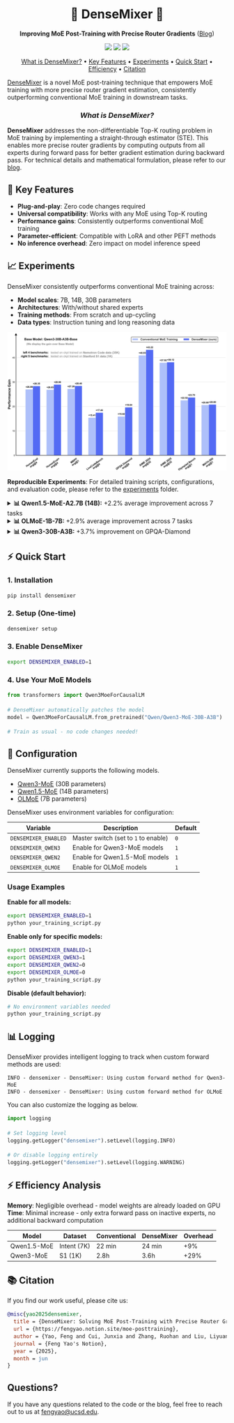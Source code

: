 <h1 align="center">🎨 DenseMixer 🎨</h1>
<p align="center"><b>Improving MoE Post-Training with Precise Router Gradients</b>  
(<a href="https://fengyao.notion.site/moe-posttraining">Blog</a>)</p>

<p align="center">
  <img src="https://img.shields.io/badge/license-MIT-blue.svg">
  <img src="https://img.shields.io/badge/python-3.12+-blue">
  <img src="https://img.shields.io/pypi/v/densemixer?color=green">  
</p>

<p align="center">
  <a href="#what-is-densemixer">What is DenseMixer?</a> •
  <a href="#key-features">Key Features</a> •
  <a href="#experiments">Experiments</a> •
  <a href="#quick-start">Quick Start</a> •
  <a href="#efficiency">Efficiency</a> •
  <a href="#citation">Citation</a>
</p>

[DenseMixer](https://fengyao.notion.site/moe-posttraining) is a novel MoE post-training technique that empowers MoE training with more precise router gradient estimation, consistently outperforming conventional MoE training in downstream tasks.

<h3 align="center" id="what-is-densemixer"><i>What is DenseMixer?</i></h3>

**DenseMixer** addresses the non-differentiable Top-K routing problem in MoE training by implementing a straight-through estimator (STE). This enables more precise router gradients by computing outputs from all experts during forward pass for better gradient estimation during backward pass. For technical details and mathematical formulation, please refer to our [blog](https://fengyao.notion.site/moe-posttraining).

## 🚀 Key Features

- **Plug-and-play**: Zero code changes required
- **Universal compatibility**: Works with any MoE using Top-K routing
- **Performance gains**: Consistently outperforms conventional MoE training
- **Parameter-efficient**: Compatible with LoRA and other PEFT methods
- **No inference overhead**: Zero impact on model inference speed

## 📈 Experiments

DenseMixer consistently outperforms conventional MoE training across:

- **Model scales**: 7B, 14B, 30B parameters
- **Architectures**: With/without shared experts
- **Training methods**: From scratch and up-cycling
- **Data types**: Instruction tuning and long reasoning data

<p align="center">
  <img src="assets/gain.png" alt="DenseMixer Performance Gains" width="800">
</p>

**Reproducible Experiments**: For detailed training scripts, configurations, and evaluation code, please refer to the [experiments](./experiments/) folder.

<details>
<summary><b>📊 Qwen1.5-MoE-A2.7B (14B):</b> +2.2% average improvement across 7 tasks</summary>

| Method | GSM | MBPP | HumanEval | Intent | Law | Summary | Translation | Avg |
|--------|-----|------|-----------|--------|-----|---------|-------------|-----|
| Base Model | 38.69 | 38.84 | 32.31 | 16.83 | 18.20 | 28.29 | 16.53 | 27.10 |
| Conventional | 53.42 | 34.60 | 36.43 | 81.80 | 29.25 | 37.80 | 33.02 | 43.76 |
| **DenseMixer** | **55.16** | **35.40** | **39.68** | **83.40** | **33.83** | **40.56** | **33.90** | **45.99** |
| *Gain* | **+1.74** | **+0.80** | **+3.25** | **+1.60** | **+4.58** | **+2.76** | **+0.88** | **+2.23** |

</details>


<details>
<summary><b>📊 OLMoE-1B-7B:</b> +2.9% average improvement across 7 tasks</summary>

| Method | GSM | MBPP | HumanEval | Intent | Law | Summary | Translation | Avg |
|--------|-----|------|-----------|--------|-----|---------|-------------|-----|
| Base Model | 15.85 | 19.80 | 10.97 | 0.20 | 5.70 | 7.40 | 11.09 | 10.14 |
| Conventional | 45.94 | 23.4 | 18.92 | 74.60 | 22.35 | 35.99 | 26.89 | 35.44 |
| **DenseMixer** | **49.00** | **25.12** | **20.73** | **77.40** | **23.02** | **40.64** | **32.55** | **38.35** |
| *Gain* | **+3.06** | **+1.72** | **+1.81** | **+2.80** | **+0.67** | **+4.65** | **+5.66** | **+2.91** |

</details>


<details>
<summary><b>📊 Qwen3-30B-A3B:</b> +3.7% improvement on GPQA-Diamond</summary>

**Nemotron-Code Dataset (35K samples):**

| Method | HumanEval (avg@4) | HumanEval+ (avg@4) | MBPP (avg@1) | LiveCodeBench (avg@4) | Avg |
|--------|-------------------|-------------------|--------------|----------------------|-----|
| Base Model | 65.24 | 60.06 | 53.60 | 16.85 | 48.94 |
| Conventional | 92.23 | 86.89 | 80.80 | 32.26 | 67.21 |
| **DenseMixer** | **93.59** | **89.02** | **82.00** | **34.31** | **68.80** |
| *Gain* | **+1.36** | **+2.13** | **+1.20** | **+2.05** | **+1.59** |

**Stanford S1 Dataset (1K samples):**

| Method | GPQA Diamond (avg@8) | AIME 2024 (avg@32) | AIME 2025 (avg@32) | Olympiad Bench (avg@1) | MATH-500 (avg@1) | Avg |
|--------|---------------------|-------------------|-------------------|----------------------|------------------|-----|
| Base Model | 38.88 | 20.63 | 7.71 | 34.81 | 72.80 | 34.97 |
| Conventional | 54.80 | 61.56 | 45.63 | 57.33 | 93.40 | 62.54 |
| **DenseMixer** | **58.52** | **63.85** | **45.83** | **58.51** | **93.60** | **64.06** |
| *Gain* | **+3.72** | **+2.29** | **+0.20** | **+1.18** | **+0.20** | **+1.52** |

*Results shown for temperature=0.6, top_p=0.95 decoding parameters*

</details>


## ⚡ Quick Start

### 1. Installation

```bash
pip install densemixer
```

### 2. Setup (One-time)

```bash
densemixer setup
```

### 3. Enable DenseMixer

```bash
export DENSEMIXER_ENABLED=1
```

### 4. Use Your MoE Models

```python
from transformers import Qwen3MoeForCausalLM

# DenseMixer automatically patches the model
model = Qwen3MoeForCausalLM.from_pretrained("Qwen/Qwen3-MoE-30B-A3B")

# Train as usual - no code changes needed!
```

## 🔧 Configuration

DenseMixer currently supports the following models.

- [Qwen3-MoE](https://huggingface.co/Qwen/Qwen3-30B-A3B-Base) (30B parameters)
- [Qwen1.5-MoE](https://huggingface.co/Qwen/Qwen1.5-MoE-A2.7B) (14B parameters)
- [OLMoE](https://huggingface.co/allenai/OLMoE-1B-7B-0125) (7B parameters)

DenseMixer uses environment variables for configuration:

| Variable | Description | Default |
|----------|-------------|---------|
| `DENSEMIXER_ENABLED` | Master switch (set to `1` to enable) | `0` |
| `DENSEMIXER_QWEN3` | Enable for Qwen3-MoE models | `1` |
| `DENSEMIXER_QWEN2` | Enable for Qwen1.5-MoE models | `1` |
| `DENSEMIXER_OLMOE` | Enable for OLMoE models | `1` |

### Usage Examples

**Enable for all models:**
```bash
export DENSEMIXER_ENABLED=1
python your_training_script.py
```

**Enable only for specific models:**
```bash
export DENSEMIXER_ENABLED=1
export DENSEMIXER_QWEN3=1
export DENSEMIXER_QWEN2=0
export DENSEMIXER_OLMOE=0
python your_training_script.py
```

**Disable (default behavior):**
```bash
# No environment variables needed
python your_training_script.py
```

## 📊 Logging

DenseMixer provides intelligent logging to track when custom forward methods are used:

```
INFO - densemixer - DenseMixer: Using custom forward method for Qwen3-MoE
INFO - densemixer - DenseMixer: Using custom forward method for OLMoE
```

You can also customize the logging as below.

```python
import logging

# Set logging level
logging.getLogger("densemixer").setLevel(logging.INFO)

# Or disable logging entirely
logging.getLogger("densemixer").setLevel(logging.WARNING)
```

## ⚡ Efficiency Analysis

**Memory**: Negligible overhead - model weights are already loaded on GPU
**Time**: Minimal increase - only extra forward pass on inactive experts, no additional backward computation

| Model | Dataset | Conventional | DenseMixer | Overhead |
|-------|---------|--------------|------------|----------|
| Qwen1.5-MoE | Intent (7K) | 22 min | 24 min | +9% |
| Qwen3-MoE | S1 (1K) | 2.8h | 3.6h | +29% |

## 📚 Citation

If you find our work useful, please cite us:

```bibtex
@misc{yao2025densemixer,
  title = {DenseMixer: Solving MoE Post-Training with Precise Router Gradients},
  url = {https://fengyao.notion.site/moe-posttraining},
  author = {Yao, Feng and Cui, Junxia and Zhang, Ruohan and Liu, Liyuan and Hao, Shibo and Zhang, Li and Dong, Chengyu and Wang, Shuohang and Shen, Yelong and Gao, Jianfeng and Shang, Jingbo},
  journal = {Feng Yao's Notion},
  year = {2025},
  month = jun
}
```

## Questions?

If you have any questions related to the code or the blog, feel free to reach out to us at [fengyao@ucsd.edu](mailto:fengyao@ucsd.edu).
